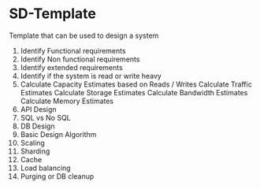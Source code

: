 # SD-Template
Template that can be used to design a system

1) Identify Functional requirements
2) Identify Non functional requirements
3) Identify extended requirements
4) Identify if the system is read or write heavy
5) Calculate Capacity Estimates based on Reads / Writes
       Calculate Traffic Estimates
       Calculate Storage Estimates
       Calculate Bandwidth Estimates
       Calculate Memory Estimates
6) API Design
7) SQL vs No SQL
8) DB Design
9) Basic Design Algorithm
10) Scaling
11) Sharding 
12) Cache
13) Load balancing
14) Purging or DB cleanup

